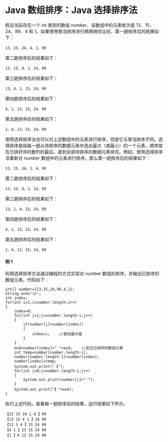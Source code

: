 # Java 数组排序：Java 选择排序法

假设当前存在一个 int 类型的数组 number，该数组中的元素依次是 13、15、 24、99、4 和 1。如果使用冒泡排序进行两两相邻比较，第一趟排序后的结果如下：

```
13、15、24、4、1、99
```

第二趟排序后的结果如下：

```
13、15、4、1、24、99
```

第三趟排序后的结果如下：

```
13、4、1、15、24、99
```

第四趟排序后的结果如下：

```
4、1、13、15、24、99
```

第五趟排序后的结果如下：

```
1、4、13、15、24、99
```

使用选择排序法也可以对上述数组中的元素进行排序，但是它与冒泡排序不同。选择排序是指每一趟从待排序的数据元素中选出最大（或最小）的一个元素，顺序放在已排好序的数列的最后，直到全部待排序的数据元素排完。例如，使用选择排序法重新对 number 数组中的元素进行排序，那么第一趟排序后的结果如下：

```
13、15、24、1、4、99
```

第二趟排序后的结果如下：

```
13、15、4、1、24、99
```

第三趟排序后的结果如下：

```
13、1、4、15、24、99
```

第四趟排序后的结果如下：

```
4、1、13、15、24、99
```

第五趟排序后的结果如下：

```
1、4、13、15、24、99
```

#### 例 1

利用选择排序方法通过编程的方式实现对 number 数组的排序，并输出已排序的数组元素。代码如下：

```
int[] number={13,15,24,99,4,1};
String end="\n";
int index;
for(int i=1;i<number.length;i++)
{
    index=0;
    for(int j=1;j<=number.length-i;j++)
    {
        if(number[j]>number[index])
        {
            index=j;    //查找最大值
        }
    }
    end=number[index]+" "+end;    //定位已排好的数组元素
    int temp=number[number.length-i];
    number[number.length-1]=number[index];
    number[index]=temp;
    System.out.print("【");
    for(int j=0;j<number.length-i;j++)
    {
        System.out.print(number[j]+" ");
    }
    System.out.print("】"+end);
}
```

执行上述代码，查看每一趟排序后的结果，运行结果如下所示。

```
【13 15 24 1 4 】99
【13 15 4 1 】24 99
【13 1 4 】15 24 99
【4 1 】13 15 24 99
【1 】4 13 15 24 99 
```